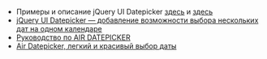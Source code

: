 - Примеры и описание jQuery UI Datepicker [здесь](https://jqueryui.com/datepicker/) и [здесь](https://snipp.ru/jquery/jquery-ui-datepicker)
- [jQuery UI Datepicker — добавление возможности выбора нескольких дат на одном календаре](https://habr.com/ru/post/303186/)
- [Руководство по AIR DATEPICKER](http://t1m0n.name/air-datepicker/docs/index-ru.html)
- [Air Datepicker, легкий и красивый выбор даты](https://habr.com/ru/post/272173/)
